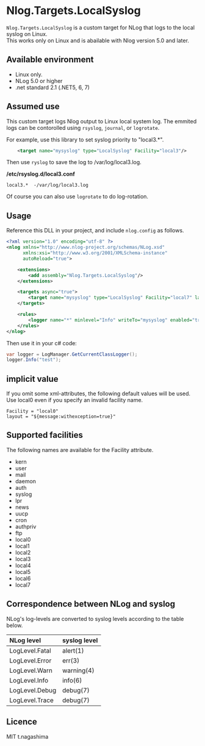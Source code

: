 # Nlog.Targets.LocalSyslog

`Nlog.Targets.LocalSyslog` is a custom target for NLog that logs to the local syslog on Linux.  
This works only on Linux and is abailable with Nlog version 5.0 and later.

## Available environment
- Linux only.
- NLog 5.0 or higher
- .net standard 2.1 (.NET5, 6, 7)

## Assumed use

This custom target logs Nlog output to Linux local system log. 
The emmited logs can be contorolled using `rsyslog`, `journal`, or `logrotate`.

For example, use this library to set syslog priority to "local3.*".

```xml
	<target name="mysyslog" type="LocalSyslog" Facility="local3"/>
```

Then use `ryslog` to save the log to /var/log/local3.log.

**/etc/rsyslog.d/local3.conf**
```
local3.*  -/var/log/local3.log
```

Of course you can also use `logrotate` to do log-rotation.


## Usage

Reference this DLL in your project, and include `nlog.config` as follows.

```xml
<?xml version="1.0" encoding="utf-8" ?>
<nlog xmlns="http://www.nlog-project.org/schemas/NLog.xsd"
      xmlns:xsi="http://www.w3.org/2001/XMLSchema-instance"
      autoReload="true">

	<extensions>
		<add assembly="Nlog.Targets.LocalSyslog"/>
	</extensions>

	<targets async="true">
		<target name="mysyslog" type="LocalSyslog" Facility="local7" layout="${message:withexception=true}"/>
	</targets>

	<rules>
		<logger name="*" minlevel="Info" writeTo="mysyslog" enabled="true" />
	</rules>
</nlog>
```

Then use it in your c# code:

```csharp
var logger = LogManager.GetCurrentClassLogger();
logger.Info("test");
```


## implicit value

If you omit some xml-attributes, the following default values will be used.
Use local0 even if you specify an invalid facility name.
  
```
Facility = "local0"
layout = "${message:withexception=true}"
```

## Supported facilities
The following names are available for the Facility attribute.

- kern
- user
- mail
- daemon
- auth
- syslog
- lpr
- news
- uucp
- cron
- authpriv
- ftp
- local0
- local1
- local2
- local3
- local4
- local5
- local6
- local7

## Correspondence between NLog and syslog
NLog's log-levels are converted to syslog levels according to the table below.

| NLog level     | syslog level |
| :-----------   | :----------- |
| LogLevel.Fatal | alert(1)     |
| LogLevel.Error | err(3)       |
| LogLevel.Warn  | warning(4)   |
| LogLevel.Info  | info(6)      |
| LogLevel.Debug | debug(7)     |
| LogLevel.Trace | debug(7)     |

## Licence

MIT
t.nagashima <hqf00342 at nifty.com> 